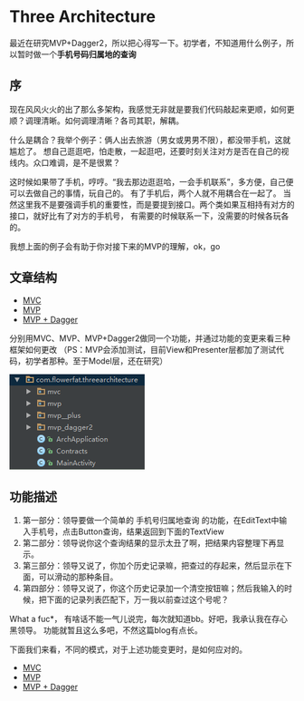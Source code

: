 # Three Architecture

最近在研究MVP+Dagger2，所以把心得写一下。初学者，不知道用什么例子，所以暂时做一个**手机号码归属地的查询**

## 序

现在风风火火的出了那么多架构，我感觉无非就是要我们代码敲起来更顺，如何更顺？调理清晰。如何调理清晰？各司其职，解耦。

什么是耦合？我举个例子：俩人出去旅游（男女或男男不限），都没带手机，这就尴尬了。
想自己逛逛吧，怕走散，一起逛吧，还要时刻关注对方是否在自己的视线内。众口难调，是不是很累？

这时候如果带了手机，哼哼。“我去那边逛逛哈，一会手机联系”，多方便，自己便可以去做自己的事情，玩自己的。
有了手机后，两个人就不用耦合在一起了。
当然这里我不是要强调手机的重要性，而是要提到接口。两个类如果互相持有对方的接口，就好比有了对方的手机号，
有需要的时候联系一下，没需要的时候各玩各的。

我想上面的例子会有助于你对接下来的MVP的理解，ok，go

## 文章结构

- [MVC](https://github.com/mBigFlower/ArchitectureLearning/blob/master/README_MVC.md)
- [MVP](https://github.com/mBigFlower/ArchitectureLearning/blob/master/README_MVP.md)
- [MVP + Dagger](#mvpdagger2)

分别用MVC、MVP、MVP+Dagger2做同一个功能，并通过功能的变更来看三种框架如何更改
（PS：MVP会添加测试，目前View和Presenter层都加了测试代码，初学者那种。至于Model层，还在研究）

![包结构](https://raw.githubusercontent.com/mBigFlower/ArchitectureLearning/master/img/package.png)

## 功能描述

1. 第一部分：领导要做一个简单的 手机号归属地查询 的功能，在EditText中输入手机号，点击Button查询，结果返回到下面的TextView
2. 第二部分：领导说你这个查询结果的显示太丑了啊，把结果内容整理下再显示。
3. 第三部分：领导又说了，你加个历史记录嘛，把查过的存起来，然后显示在下面，可以滑动的那种条目。
4. 第四部分：领导又说了，你这个历史记录加一个清空按钮嘛；然后我输入的时候，把下面的记录列表匹配下，万一我以前查过这个号呢？

What a fuc*， 有啥话不能一气儿说完，每次就知道bb。好吧，我承认我在存心黑领导。
功能就暂且这么多吧，不然这篇blog有点长。

下面我们来看，不同的模式，对于上述功能变更时，是如何应对的。

- [MVC](https://github.com/mBigFlower/ArchitectureLearning/blob/master/README_MVC.md)
- [MVP](https://github.com/mBigFlower/ArchitectureLearning/blob/master/README_MVP.md)
- [MVP + Dagger](#mvpdagger2)

